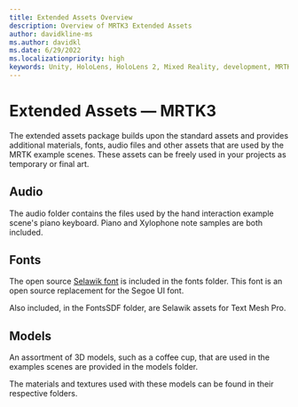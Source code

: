 ```yaml
---
title: Extended Assets Overview
description: Overview of MRTK3 Extended Assets
author: davidkline-ms
ms.author: davidkl
ms.date: 6/29/2022
ms.localizationpriority: high
keywords: Unity, HoloLens, HoloLens 2, Mixed Reality, development, MRTK3, Mixed Reality Toolkit, Extended Assets
---
```


# Extended Assets &#8212; MRTK3

The extended assets package builds upon the standard assets and provides additional materials, fonts, audio files and other assets that are used by the MRTK example scenes. These assets can be freely used in your projects as temporary or final art.

## Audio

The audio folder contains the files used by the hand interaction example scene's piano keyboard. Piano and Xylophone note samples are both included.

## Fonts

The open source [Selawik font](https://docs.microsoft.com/en-us/typography/font-list/selawik) is included in the fonts folder. This font is an open source replacement for the Segoe UI font.

Also included, in the FontsSDF folder, are Selawik assets for Text Mesh Pro.

## Models

An assortment of 3D models, such as a coffee cup, that are used in the examples scenes are provided in the models folder. 

The materials and textures used with these models can be found in their respective folders.

